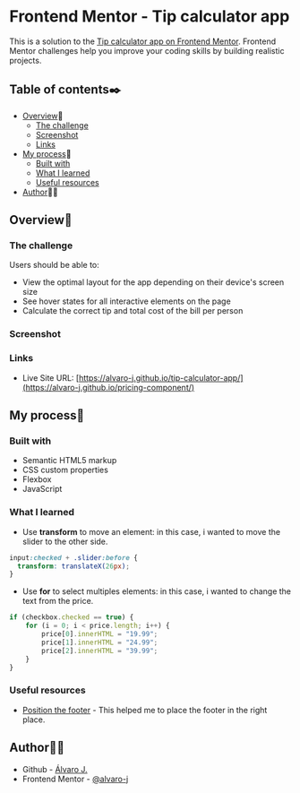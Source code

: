 # Frontend Mentor - Tip calculator app

This is a solution to the [Tip calculator app on Frontend Mentor](https://www.frontendmentor.io/challenges/tip-calculator-app-ugJNGbJUX). Frontend Mentor challenges help you improve your coding skills by building realistic projects. 

## Table of contents✒️

- [Overview](#overview)🎯
  - [The challenge](#the-challenge)
  - [Screenshot](#screenshot)
  - [Links](#links)
- [My process](#my-process)🧩
  - [Built with](#built-with)
  - [What I learned](#what-i-learned)
  - [Useful resources](#useful-resources)
- [Author](#author)🙋🏻

## Overview🎯

### The challenge

Users should be able to:

- View the optimal layout for the app depending on their device's screen size
- See hover states for all interactive elements on the page
- Calculate the correct tip and total cost of the bill per person

### Screenshot


### Links

- Live Site URL: [https://alvaro-j.github.io/tip-calculator-app/](https://alvaro-j.github.io/pricing-component/)

## My process🧩

### Built with

- Semantic HTML5 markup
- CSS custom properties
- Flexbox
- JavaScript

### What I learned

- Use <b>transform</b> to move an element: in this case, i wanted to move the slider to the other side.
```css
input:checked + .slider:before {
  transform: translateX(26px);
}
```
- Use <b>for</b> to select multiples elements: in this case, i wanted to change the text from the price.
```js
if (checkbox.checked == true) {
    for (i = 0; i < price.length; i++) {
        price[0].innerHTML = "19.99";
        price[1].innerHTML = "24.99";
        price[2].innerHTML = "39.99";
    } 
}
```

### Useful resources

- [Position the footer](https://www.freecodecamp.org/news/how-to-keep-your-footer-where-it-belongs-59c6aa05c59c/) - This helped me to place the footer in the right place.

## Author🙋🏻

- Github - [Álvaro J.](https://www.github.com/alvaro-j/)
- Frontend Mentor - [@alvaro-j](https://www.frontendmentor.io/profile/alvaro-j)

